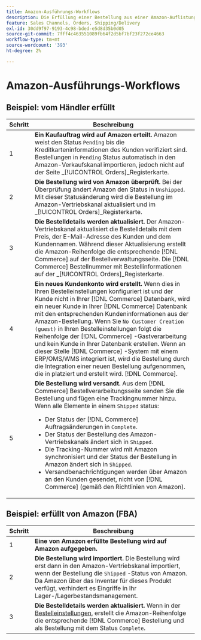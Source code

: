```yaml
---
title: Amazon-Ausführungs-Workflows
description: Die Erfüllung einer Bestellung aus einer Amazon-Auflistung folgt einer bestimmten Sequenz von der Auftragseinsendung bis zum Versand.
feature: Sales Channels, Orders, Shipping/Delivery
exl-id: 30dd9f97-9193-4c98-bded-e5d8d35b0d05
source-git-commit: 7fff4c463551089fb64f2d5bf7bf23f272ce4663
workflow-type: tm+mt
source-wordcount: '393'
ht-degree: 2%

---
```


# Amazon-Ausführungs-Workflows

## Beispiel: vom Händler erfüllt

| Schritt | Beschreibung |
|------|----------------------------------------------------------------------------------------------------------------------------------------------------------------------------------------------------------------------------------------------------------------------------------------------------------------------------------------------------------------------------------------------------------------------------------------------------------------------------------------------------------------------------------------------------------------------------------------------------------------------------------------------|
| 1 | **Ein Kaufauftrag wird auf Amazon erteilt.** Amazon weist den Status `Pending` bis die Kreditkarteninformationen des Kunden verifiziert sind. Bestellungen in `Pending` Status automatisch in den Amazon-Verkaufskanal importieren, jedoch nicht auf der Seite _[!UICONTROL Orders]_Registerkarte. |
| 2 | **Die Bestellung wird von Amazon überprüft.** Bei der Überprüfung ändert Amazon den Status in `Unshipped`. Mit dieser Statusänderung wird die Bestellung im Amazon-Vertriebskanal aktualisiert und im _[!UICONTROL Orders]_Registerkarte. |
| 3 | **Die Bestelldetails werden aktualisiert.** Der Amazon-Vertriebskanal aktualisiert die Bestelldetails mit dem Preis, der E-Mail-Adresse des Kunden und dem Kundennamen. Während dieser Aktualisierung erstellt die Amazon-Reihenfolge die entsprechende [!DNL Commerce] auf der Bestellverwaltungsseite. Die [!DNL Commerce] Bestellnummer mit Bestellinformationen auf der _[!UICONTROL Orders]_Registerkarte. |
| 4 | **Ein neues Kundenkonto wird erstellt.** Wenn dies in Ihren Bestelleinstellungen konfiguriert ist und der Kunde nicht in Ihrer [!DNL Commerce] Datenbank, wird ein neuer Kunde in Ihrer [!DNL Commerce] Datenbank mit den entsprechenden Kundeninformationen aus der Amazon-Bestellung. Wenn Sie `No Customer Creation (guest)` in Ihren Bestelleinstellungen folgt die Reihenfolge der [!DNL Commerce] -Gastverarbeitung und kein Kunde in Ihrer Datenbank erstellen. Wenn an dieser Stelle [!DNL Commerce] -System mit einem ERP/OMS/WMS integriert ist, wird die Bestellung durch die Integration einer neuen Bestellung aufgenommen, die in platziert und erstellt wird. [!DNL Commerce]. |
| 5 | **Die Bestellung wird versandt.** Aus dem [!DNL Commerce] Bestellverarbeitungsseite senden Sie die Bestellung und fügen eine Trackingnummer hinzu. Wenn alle Elemente in einem `Shipped` status:<ul><li>Der Status der [!DNL Commerce] Auftragsänderungen in `Complete`.</li><li>Der Status der Bestellung des Amazon-Vertriebskanals ändert sich in `Shipped`.</li><li>Die Tracking-Nummer wird mit Amazon synchronisiert und der Status der Bestellung in Amazon ändert sich in `Shipped`.</li><li>Versandbenachrichtigungen werden über Amazon an den Kunden gesendet, nicht von [!DNL Commerce] (gemäß den Richtlinien von Amazon). |

## Beispiel: erfüllt von Amazon (FBA)

| Schritt | Beschreibung |
|------|----------------------------------------------------------------------------------------------------------------------------------------------------------------------------------------------------------------------------------------------------------------|
| 1 | **Eine von Amazon erfüllte Bestellung wird auf Amazon aufgegeben.** |
| 2 | **Die Bestellung wird importiert.** Die Bestellung wird erst dann in den Amazon-Vertriebskanal importiert, wenn der Bestellung die `Shipped` -Status von Amazon. Da Amazon über das Inventar für dieses Produkt verfügt, verhindert es Eingriffe in Ihr Lager-/Lagerbestandsmanagement. |
| 3 | **Die Bestelldetails werden aktualisiert.** Wenn in der [Bestelleinstellungen](./order-settings.md), erstellt die Amazon-Reihenfolge die entsprechende [!DNL Commerce] Bestellung und als Bestellung mit dem Status `Complete`. |
